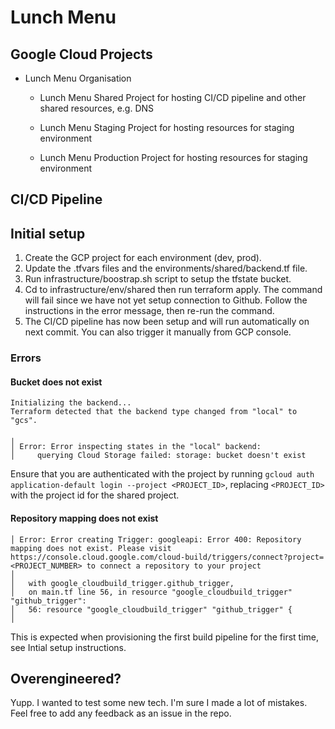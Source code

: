 Lunch Menu
=============================

Google Cloud Projects
-----------------------------
* Lunch Menu Organisation
  * Lunch Menu Shared
    Project for hosting CI/CD pipeline and other shared resources, e.g. DNS

  * Lunch Menu Staging
    Project for hosting resources for staging environment
    
  * Lunch Menu Production
    Project for hosting resources for staging environment


CI/CD Pipeline
-----------------------------

Initial setup
-----------------------------
1. Create the GCP project for each environment (dev, prod).
1. Update the .tfvars files and the environments/shared/backend.tf file.
1. Run infrastructure/boostrap.sh script to setup the tfstate bucket.
1. Cd to infrastructure/env/shared then run terraform apply. The command will fail since we have not yet setup connection to Github. Follow the instructions in the error message, then re-run the command.
1. The CI/CD pipeline has now been setup and will run automatically on next commit. You can also trigger it manually from GCP console. 

### Errors
#### Bucket does not exist
```
Initializing the backend...
Terraform detected that the backend type changed from "local" to "gcs".

╷
│ Error: Error inspecting states in the "local" backend:
│     querying Cloud Storage failed: storage: bucket doesn't exist
```
Ensure that you are authenticated with the project by running `gcloud auth application-default login --project <PROJECT_ID>`, replacing `<PROJECT_ID>` with the project id for the shared project.

#### Repository mapping does not exist
```
│ Error: Error creating Trigger: googleapi: Error 400: Repository mapping does not exist. Please visit https://console.cloud.google.com/cloud-build/triggers/connect?project=<PROJECT_NUMBER> to connect a repository to your project
│ 
│   with google_cloudbuild_trigger.github_trigger,
│   on main.tf line 56, in resource "google_cloudbuild_trigger" "github_trigger":
│   56: resource "google_cloudbuild_trigger" "github_trigger" {
│ 
```
This is expected when provisioning the first build pipeline for the first time, see Intial setup instructions. 

Overengineered?
-----------------------------
Yupp. I wanted to test some new tech. I'm sure I made a lot of mistakes. Feel free to add any feedback as an issue in the repo.


